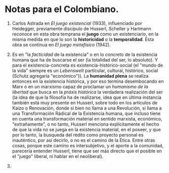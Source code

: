 # Notas para el Colombiano.

1. Carlos Astrada en _El juego existencial_ (1933), influenciado por Heidegger, previamente discípulo de Husserl, Scheller y Hartmann reconoce en esta obra temprana el __juego__ como un existenciario, en la misma medida en que lo son la __historicidad__ o la __temporalidad__. Esta obra se continua en _El juego metafísico_ (1942). 

2. Es en "la _facticidad_ de la existencia" o en lo concreto de la existencia humana que ha de buscarse el ser (la totalidad del ser, lo absoluto). Y para el existencia-concreta es existencia-histórico-social (el "mundo de la vida" siempre es un _Lebenswelt_ partícular, cultural, histórico, social (Schutz agregaría "económico")). La __humanidad plena__ se realiza entonces en la existencia histórica, y por eso termina desembocando en Marx o en un marxismo capaz de proclamar un _humanismo de la libertad_ que busca en la _práxis histórica_ la verdadera realización del ser (la idea de que la filosofía ha de realizarse, idea que en última instancia también está muy presente en Husserl, sobre todo en los artículos de Kaizo o Renovación, donde si bien no llama a una Revolución, si llama a una Transformación Rádical de la Existencia humana, que incluso tiene en cuenta una transformación material en sentido marxista, económico, "extrañamente", o no tanto, Husserl menciona explicitamente el hecho de que la vida no se juega en la existencia material, en el poseer, y que por lo tanto, la busqueda del rédito como proyecto personal es inauténtico, por así decirlo, o no es el camino de la Ética. Entre otras cosas, porque este camino es intersubjetivo, y el aporte a la comunidad, parecería entender Husserl, tiene que ser más directo que el posible en el "juego" liberal, ni hablar en el neoliberal).  

3. 